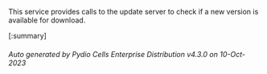 






This service provides calls to the update server to check if a new version is available for download.

[:summary]

###### Auto generated by Pydio Cells Enterprise Distribution v4.3.0 on 10-Oct-2023
